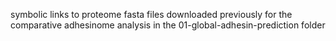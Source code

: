 symbolic links to proteome fasta files downloaded previously for the comparative adhesinome analysis in the 01-global-adhesin-prediction folder

